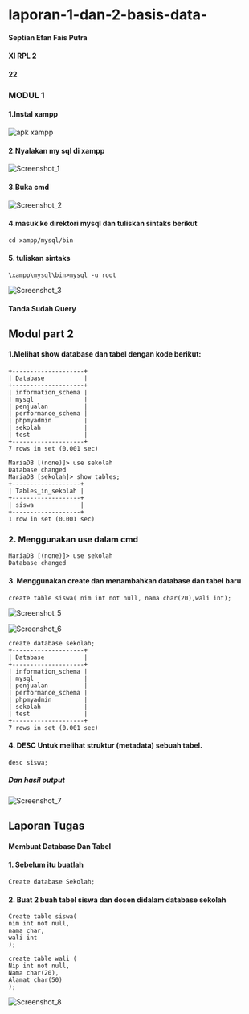 # laporan-1-dan-2-basis-data-

#### Septian Efan Fais Putra
#### XI RPL 2 
#### 22

### MODUL 1

#### 1.Instal xampp
![apk xampp](https://user-images.githubusercontent.com/114629208/192921901-69c7d5ba-9796-41fb-a792-11ac89e69adf.png)

#### 2.Nyalakan my sql di xampp
![Screenshot_1](https://user-images.githubusercontent.com/114629208/192921969-8dee229c-e25a-4160-990f-b08e8ef5f726.png)

#### 3.Buka cmd
![Screenshot_2](https://user-images.githubusercontent.com/114629208/192922027-ab641124-04dc-4c0b-a7d8-b86d9fd58561.png)

#### 4.masuk ke direktori mysql dan tuliskan sintaks berikut  
```
cd xampp/mysql/bin
```
#### 5. tuliskan sintaks 
```
\xampp\mysql\bin>mysql -u root
```
![Screenshot_3](https://user-images.githubusercontent.com/114629208/192922327-0f244d12-b179-4c87-87d8-f43684b547be.png)

#### Tanda Sudah Query
## Modul part 2

#### 1.Melihat show database dan tabel dengan kode berikut:
```
+--------------------+
| Database           |
+--------------------+
| information_schema |
| mysql              |
| penjualan          |
| performance_schema |
| phpmyadmin         |
| sekolah            |
| test               |
+--------------------+
7 rows in set (0.001 sec)

MariaDB [(none)]> use sekolah
Database changed
MariaDB [sekolah]> show tables;
+-------------------+
| Tables_in_sekolah |
+-------------------+
| siswa             |
+-------------------+
1 row in set (0.001 sec)
```
### 2. Menggunakan use dalam cmd
```
MariaDB [(none)]> use sekolah
Database changed
```
#### 3. Menggunakan create dan menambahkan database dan tabel baru
```
create table siswa( nim int not null, nama char(20),wali int);
```
![Screenshot_5](https://user-images.githubusercontent.com/114629208/192924333-60d731e0-018e-47a3-8fbc-535d5f7a3891.png)

![Screenshot_6](https://user-images.githubusercontent.com/114629208/192924353-7a5d7e2e-0be0-4f11-aa27-5dcb2b495bbe.png)

```
create database sekolah;
+--------------------+
| Database           |
+--------------------+
| information_schema |
| mysql              |
| penjualan          |
| performance_schema |
| phpmyadmin         |
| sekolah            |
| test               |
+--------------------+
7 rows in set (0.001 sec)
```
#### 4. DESC Untuk melihat struktur (metadata) sebuah tabel.
```
desc siswa;
```
##### Dan hasil output
![Screenshot_7](https://user-images.githubusercontent.com/114629208/192925677-4db1fa02-335e-4c4c-a7a7-decb86342f94.png)

## Laporan Tugas
#### Membuat Database Dan Tabel
#### 1. Sebelum itu buatlah 
```
Create database Sekolah;
```
#### 2. Buat 2 buah tabel siswa dan dosen didalam database sekolah
```
Create table siswa(
nim int not null, 
nama char, 
wali int
);

create table wali (
Nip int not null, 
Nama char(20), 
Alamat char(50)
);
```
![Screenshot_8](https://user-images.githubusercontent.com/114629208/192931386-db9d24fe-4c26-468c-9cdf-d181b2f6bc2a.png)
